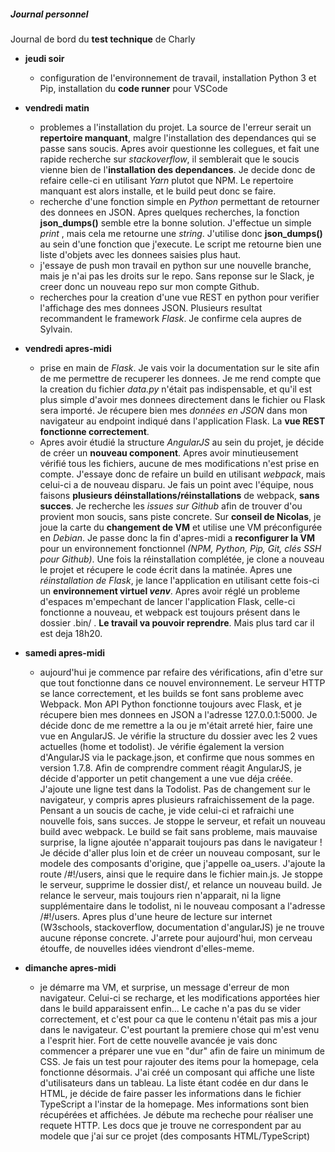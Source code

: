 ##### Journal personnel

Journal de bord du **test technique** de Charly

* __jeudi soir__
  * configuration de l'environnement de travail, installation Python 3 et Pip, installation du **code runner** pour VSCode

* __vendredi matin__
  * problemes a l'installation du projet. La source de l'erreur serait un **repertoire manquant**, malgre l'installation des dependances qui se passe sans soucis. Apres avoir questionne les collegues, et fait une rapide recherche sur _stackoverflow_, il semblerait que le soucis vienne bien de l'**installation des dependances**. Je decide donc de refaire celle-ci en utilisant _Yarn_ plutot que NPM. Le repertoire manquant est alors installe, et le build peut donc se faire.
  * recherche d'une fonction simple en _Python_ permettant de retourner des donnees en JSON. Apres quelques recherches, la fonction **json_dumps()** semble etre la bonne solution. J'effectue un simple _print_ , mais cela me retourne une _string_. J'utilise donc **json_dumps()** au sein d'une fonction que j'execute. Le script me retourne bien une liste d'objets avec les donnees saisies plus haut.
  * j'essaye de push mon travail en python sur une nouvelle branche, mais je n'ai pas les droits sur le repo. Sans reponse sur le Slack, je creer donc un nouveau repo sur mon compte Github.
  * recherches pour la creation d'une vue REST en python pour verifier l'affichage des mes donnees JSON. Plusieurs resultat recommandent le framework _Flask_. Je confirme cela aupres de Sylvain.

* __vendredi apres-midi__
  * prise en main de _Flask_. Je vais voir la documentation sur le site afin de me permettre de recuperer les donnees. Je me rend compte que la creation du fichier _data.py_ n'était pas indispensable, et qu'il est plus simple d'avoir mes donnees directement dans le fichier ou Flask sera importé. Je récupere bien mes _données en JSON_ dans mon navigateur au endpoint indiqué dans l'application Flask. La **vue REST fonctionne correctement**.
  * Apres avoir étudié la structure _AngularJS_ au sein du projet, je décide de créer un **nouveau component**. Apres avoir minutieusement vérifié tous les fichiers, aucune de mes modifications n'est prise en compte. J'essaye donc de refaire un build en utilisant _webpack_, mais celui-ci a de nouveau disparu. Je fais un point avec l'équipe, nous faisons **plusieurs déinstallations/réinstallations** de webpack, **sans succes**. Je recherche les _issues sur Github_ afin de trouver d'ou provient mon soucis, sans piste concrete. Sur **conseil de Nicolas**, je joue la carte du **changement de VM** et utilise une VM préconfigurée en _Debian_. Je passe donc la fin d'apres-midi a **reconfigurer la VM** pour un environnement fonctionnel _(NPM, Python, Pip, Git, clés SSH pour Github)_. Une fois la réinstallation complétée, je clone a nouveau le projet et récupere le code écrit dans la matinée. Apres une _réinstallation de Flask_, je lance l'application en utilisant cette fois-ci un **environnement virtuel _venv_**. Apres avoir réglé un probleme d'espaces m'empechant de lancer l'application Flask, celle-ci fonctionne a nouveau, et webpack est toujours présent dans le dossier .bin/ . **Le travail va pouvoir reprendre**. Mais plus tard car il est deja 18h20.

* __samedi apres-midi__
  * aujourd'hui je commence par refaire des vérifications, afin d'etre sur que tout fonctionne dans ce nouvel environnement. Le serveur HTTP se lance correctement, et les builds se font sans probleme avec Webpack. Mon API Python fonctionne toujours avec Flask, et je récupere bien mes donnees en JSON a l'adresse 127.0.0.1:5000. Je décide donc de me remettre a la ou je m'était arreté hier, faire une vue en AngularJS. Je vérifie la structure du dossier avec les 2 vues actuelles (home et todolist). Je vérifie également la version d'AngularJS via le package.json, et confirme que nous sommes en version 1.7.8. Afin de comprendre comment réagit AngularJS, je décide d'apporter un petit changement a une vue déja créée. J'ajoute une ligne test dans la Todolist. Pas de changement sur le navigateur, y compris apres plusieurs rafraichissement de la page. Pensant a un soucis de cache, je vide celui-ci et rafraichi une nouvelle fois, sans succes. Je stoppe le serveur, et refait un nouveau build avec webpack. Le build se fait sans probleme, mais mauvaise surprise, la ligne ajoutée n'apparait toujours pas dans le navigateur ! Je décide d'aller plus loin et de créer un nouveau composant, sur le modele des composants d'origine, que j'appelle oa_users. J'ajoute la route /#!/users, ainsi que le require dans le fichier main.js. Je stoppe le serveur, supprime le dossier dist/, et relance un nouveau build. Je relance le serveur, mais toujours rien n'apparait, ni la ligne supplémentaire dans le todolist, ni le nouveau composant a l'adresse /#!/users. Apres plus d'une heure de lecture sur internet (W3schools, stackoverflow, documentation d'angularJS) je ne trouve aucune réponse concrete. J'arrete pour aujourd'hui, mon cerveau étouffe, de nouvelles idées viendront d'elles-meme.

* __dimanche apres-midi__
  * je démarre ma VM, et surprise, un message d'erreur de mon navigateur. Celui-ci se recharge, et les modifications apportées hier dans le build apparaissent enfin... Le cache n'a pas du se vider correctement, et c'est pour ca que le contenu n'était pas mis a jour dans le navigateur. C'est pourtant la premiere chose qui m'est venu a l'esprit hier. Fort de cette nouvelle avancée je vais donc commencer a préparer une vue en "dur" afin de faire un minimum de CSS. Je fais un test pour rajouter des items pour la homepage, cela fonctionne désormais. J'ai créé un composant qui affiche une liste d'utilisateurs dans un tableau. La liste étant codée en dur dans le HTML, je décide de faire passer les informations dans le fichier TypeScript a l'instar de la homepage. Mes informations sont bien récupérées et affichées. Je débute ma recheche pour réaliser une requete HTTP. Les docs que je trouve ne correspondent par au modele que j'ai sur ce projet (des composants HTML/TypeScript)